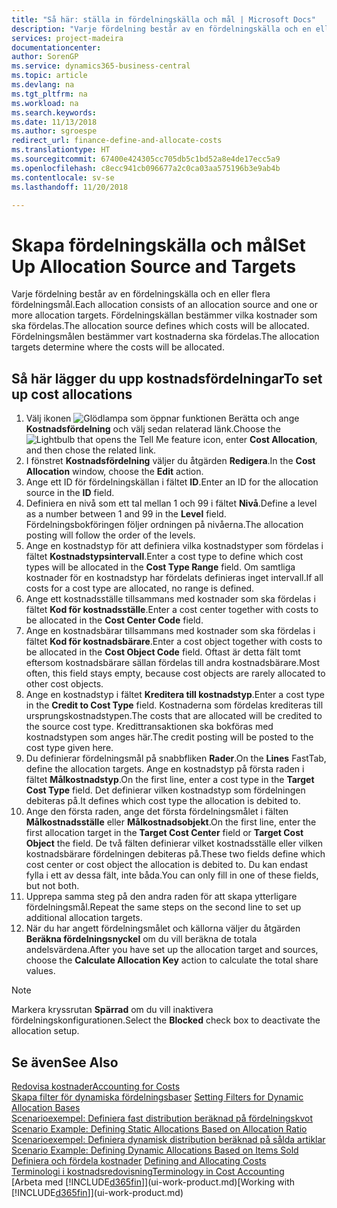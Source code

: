 ```yaml
---
title: "Så här: ställa in fördelningskälla och mål | Microsoft Docs"
description: "Varje fördelning består av en fördelningskälla och en eller flera fördelningsmål. Fördelningskällan bestämmer vilka kostnader som ska fördelas. Fördelningsmålen bestämmer vart kostnaderna ska fördelas."
services: project-madeira
documentationcenter: 
author: SorenGP
ms.service: dynamics365-business-central
ms.topic: article
ms.devlang: na
ms.tgt_pltfrm: na
ms.workload: na
ms.search.keywords: 
ms.date: 11/13/2018
ms.author: sgroespe
redirect_url: finance-define-and-allocate-costs
ms.translationtype: HT
ms.sourcegitcommit: 67400e424305cc705db5c1bd52a8e4de17ecc5a9
ms.openlocfilehash: c8ecc941cb096677a2c0ca03aa575196b3e9ab4b
ms.contentlocale: sv-se
ms.lasthandoff: 11/20/2018

---
```

# <a name="set-up-allocation-source-and-targets"></a><span data-ttu-id="763f3-105">Skapa fördelningskälla och mål</span><span class="sxs-lookup"><span data-stu-id="763f3-105">Set Up Allocation Source and Targets</span></span>
<span data-ttu-id="763f3-106">Varje fördelning består av en fördelningskälla och en eller flera fördelningsmål.</span><span class="sxs-lookup"><span data-stu-id="763f3-106">Each allocation consists of an allocation source and one or more allocation targets.</span></span> <span data-ttu-id="763f3-107">Fördelningskällan bestämmer vilka kostnader som ska fördelas.</span><span class="sxs-lookup"><span data-stu-id="763f3-107">The allocation source defines which costs will be allocated.</span></span> <span data-ttu-id="763f3-108">Fördelningsmålen bestämmer vart kostnaderna ska fördelas.</span><span class="sxs-lookup"><span data-stu-id="763f3-108">The allocation targets determine where the costs will be allocated.</span></span>  

## <a name="to-set-up-cost-allocations"></a><span data-ttu-id="763f3-109">Så här lägger du upp kostnadsfördelningar</span><span class="sxs-lookup"><span data-stu-id="763f3-109">To set up cost allocations</span></span>  
1.  <span data-ttu-id="763f3-110">Välj ikonen ![Glödlampa som öppnar funktionen Berätta](media/ui-search/search_small.png "Berätta vad du vill göra") och ange **Kostnadsfördelning** och välj sedan relaterad länk.</span><span class="sxs-lookup"><span data-stu-id="763f3-110">Choose the ![Lightbulb that opens the Tell Me feature](media/ui-search/search_small.png "Tell me what you want to do") icon, enter **Cost Allocation**, and then chose the related link.</span></span>  
2.  <span data-ttu-id="763f3-111">I fönstret **Kostnadsfördelning** väljer du åtgärden **Redigera**.</span><span class="sxs-lookup"><span data-stu-id="763f3-111">In the **Cost Allocation** window, choose the **Edit** action.</span></span>  
3.  <span data-ttu-id="763f3-112">Ange ett ID för fördelningskällan i fältet **ID**.</span><span class="sxs-lookup"><span data-stu-id="763f3-112">Enter an ID for the allocation source in the **ID** field.</span></span>  
4.  <span data-ttu-id="763f3-113">Definiera en nivå som ett tal mellan 1 och 99 i fältet **Nivå**.</span><span class="sxs-lookup"><span data-stu-id="763f3-113">Define a level as a number between 1 and 99 in the **Level** field.</span></span> <span data-ttu-id="763f3-114">Fördelningsbokföringen följer ordningen på nivåerna.</span><span class="sxs-lookup"><span data-stu-id="763f3-114">The allocation posting will follow the order of the levels.</span></span>  
5.  <span data-ttu-id="763f3-115">Ange en kostnadstyp för att definiera vilka kostnadstyper som fördelas i fältet **Kostnadstypsintervall**.</span><span class="sxs-lookup"><span data-stu-id="763f3-115">Enter a cost type to define which cost types will be allocated in the **Cost Type Range** field.</span></span> <span data-ttu-id="763f3-116">Om samtliga kostnader för en kostnadstyp har fördelats definieras inget intervall.</span><span class="sxs-lookup"><span data-stu-id="763f3-116">If all costs for a cost type are allocated, no range is defined.</span></span>  
6.  <span data-ttu-id="763f3-117">Ange ett kostnadsställe tillsammans med kostnader som ska fördelas i fältet **Kod för kostnadsställe**.</span><span class="sxs-lookup"><span data-stu-id="763f3-117">Enter a cost center together with costs to be allocated in the **Cost Center Code** field.</span></span>  
7.  <span data-ttu-id="763f3-118">Ange en kostnadsbärar tillsammans med kostnader som ska fördelas i fältet **Kod för kostnadsbärare**.</span><span class="sxs-lookup"><span data-stu-id="763f3-118">Enter a cost object together with costs to be allocated in the **Cost Object Code** field.</span></span> <span data-ttu-id="763f3-119">Oftast är detta fält tomt eftersom kostnadsbärare sällan fördelas till andra kostnadsbärare.</span><span class="sxs-lookup"><span data-stu-id="763f3-119">Most often, this field stays empty, because cost objects are rarely allocated to other cost objects.</span></span>  
8.  <span data-ttu-id="763f3-120">Ange en kostnadstyp i fältet **Kreditera till kostnadstyp**.</span><span class="sxs-lookup"><span data-stu-id="763f3-120">Enter a cost type in the **Credit to Cost Type** field.</span></span> <span data-ttu-id="763f3-121">Kostnaderna som fördelas krediteras till ursprungskostnadstypen.</span><span class="sxs-lookup"><span data-stu-id="763f3-121">The costs that are allocated will be credited to the source cost type.</span></span> <span data-ttu-id="763f3-122">Kredittransaktionen ska bokföras med kostnadstypen som anges här.</span><span class="sxs-lookup"><span data-stu-id="763f3-122">The credit posting will be posted to the cost type given here.</span></span>  
9. <span data-ttu-id="763f3-123">Du definierar fördelningsmål på snabbfliken **Rader**.</span><span class="sxs-lookup"><span data-stu-id="763f3-123">On the **Lines** FastTab, define the allocation targets.</span></span> <span data-ttu-id="763f3-124">Ange en kostnadstyp på första raden i fältet **Målkostnadstyp**.</span><span class="sxs-lookup"><span data-stu-id="763f3-124">On the first line, enter a cost type in the **Target Cost Type** field.</span></span> <span data-ttu-id="763f3-125">Det definierar vilken kostnadstyp som fördelningen debiteras på.</span><span class="sxs-lookup"><span data-stu-id="763f3-125">It defines which cost type the allocation is debited to.</span></span>  
10. <span data-ttu-id="763f3-126">Ange den första raden, ange det första fördelningsmålet i fälten **Målkostnadsställe** eller **Målkostnadsobjekt**.</span><span class="sxs-lookup"><span data-stu-id="763f3-126">On the first line, enter the first allocation target in the **Target Cost Center** field or **Target Cost Object** the field.</span></span> <span data-ttu-id="763f3-127">De två fälten definierar vilket kostnadsställe eller vilken kostnadsbärare fördelningen debiteras på.</span><span class="sxs-lookup"><span data-stu-id="763f3-127">These two fields define which cost center or cost object the allocation is debited to.</span></span> <span data-ttu-id="763f3-128">Du kan endast fylla i ett av dessa fält, inte båda.</span><span class="sxs-lookup"><span data-stu-id="763f3-128">You can only fill in one of these fields, but not both.</span></span>  
11. <span data-ttu-id="763f3-129">Upprepa samma steg på den andra raden för att skapa ytterligare fördelningsmål.</span><span class="sxs-lookup"><span data-stu-id="763f3-129">Repeat the same steps on the second line to set up additional allocation targets.</span></span>  
12. <span data-ttu-id="763f3-130">När du har angett fördelningsmålet och källorna väljer du åtgärden **Beräkna fördelningsnyckel** om du vill beräkna de totala andelsvärdena.</span><span class="sxs-lookup"><span data-stu-id="763f3-130">After you have set up the allocation target and sources, choose the **Calculate Allocation Key** action to calculate the total share values.</span></span>  

> [!NOTE]  
>  <span data-ttu-id="763f3-131">Markera kryssrutan **Spärrad** om du vill inaktivera fördelningskonfigurationen.</span><span class="sxs-lookup"><span data-stu-id="763f3-131">Select the **Blocked** check box to deactivate the allocation setup.</span></span>  

## <a name="see-also"></a><span data-ttu-id="763f3-132">Se även</span><span class="sxs-lookup"><span data-stu-id="763f3-132">See Also</span></span>  
[<span data-ttu-id="763f3-133">Redovisa kostnader</span><span class="sxs-lookup"><span data-stu-id="763f3-133">Accounting for Costs</span></span>](finance-manage-cost-accounting.md)  
 <span data-ttu-id="763f3-134">[Skapa filter för dynamiska fördelningsbaser](finance-setting-filters-for-dynamic-allocation-bases.md) </span><span class="sxs-lookup"><span data-stu-id="763f3-134">[Setting Filters for Dynamic Allocation Bases](finance-setting-filters-for-dynamic-allocation-bases.md) </span></span>  
 <span data-ttu-id="763f3-135">[Scenarioexempel: Definiera fast distribution beräknad på fördelningskvot](finance-scenario-example-defining-static-allocations-based-on-allocation-ratio.md) </span><span class="sxs-lookup"><span data-stu-id="763f3-135">[Scenario Example: Defining Static Allocations Based on Allocation Ratio](finance-scenario-example-defining-static-allocations-based-on-allocation-ratio.md) </span></span>  
 <span data-ttu-id="763f3-136">[Scenarioexempel: Definiera dynamisk distribution beräknad på sålda artiklar](finance-scenario-example-defining-dynamic-allocations-based-on-items-sold.md) </span><span class="sxs-lookup"><span data-stu-id="763f3-136">[Scenario Example: Defining Dynamic Allocations Based on Items Sold](finance-scenario-example-defining-dynamic-allocations-based-on-items-sold.md) </span></span>  
 <span data-ttu-id="763f3-137">[Definiera och fördela kostnader](finance-define-and-allocate-costs.md) </span><span class="sxs-lookup"><span data-stu-id="763f3-137">[Defining and Allocating Costs](finance-define-and-allocate-costs.md) </span></span>  
 [<span data-ttu-id="763f3-138">Terminologi i kostnadsredovisning</span><span class="sxs-lookup"><span data-stu-id="763f3-138">Terminology in Cost Accounting</span></span>](finance-terminology-in-cost-accounting.md)  
 <span data-ttu-id="763f3-139">[Arbeta med [!INCLUDE[d365fin](includes/d365fin_md.md)]](ui-work-product.md)</span><span class="sxs-lookup"><span data-stu-id="763f3-139">[Working with [!INCLUDE[d365fin](includes/d365fin_md.md)]](ui-work-product.md)</span></span>

